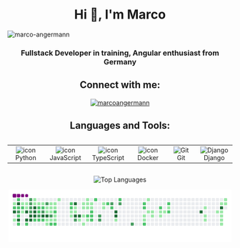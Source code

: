 <h1 align="center">Hi 👋, I'm Marco</h1>

<p align="left"> <img src="https://komarev.com/ghpvc/?username=marcoangermann&label=Profile%20views&color=0e75b6&style=flat" alt="marco-angermann" /> </p>
<h3 align="center">Fullstack Developer in training, Angular enthusiast from Germany</h3>

<h2 align="center">Connect with me:</h2>
<p align="center">
  <a href="https://www.linkedin.com/in/marco-angermann-7354a230b/" target="blank"><img align="center" src="https://raw.githubusercontent.com/rahuldkjain/github-profile-readme-generator/master/src/images/icons/Social/linked-in-alt.svg" alt="marcoangermann" height="30" width="40" /></a>
</p>

<h2 align="center">Languages and Tools:</h2>
<div style="display: flex; align-items: flex-start; align: center">
<table align="center">
  <tr>
    <td align="center" width="96">
        <img src="https://techstack-generator.vercel.app/python-icon.svg" alt="icon" width="65" height="65" />
      <br>Python
    </td>
    <td align="center" width="96">
        <img src="https://techstack-generator.vercel.app/js-icon.svg" alt="icon" width="65" height="65" />
      <br>JavaScript
    </td>
    <td align="center" width="96">
        <img src="https://techstack-generator.vercel.app/ts-icon.svg" alt="icon" width="65" height="65" />
      <br>TypeScript
    </td>
    <td align="center" width="96">
        <img src="https://techstack-generator.vercel.app/docker-icon.svg" alt="icon" width="65" height="65" />
      <br>Docker
    </td>
    <td align="center" width="96"> 
        <img src="https://assets-v2.lottiefiles.com/a/b35bebee-1151-11ee-93b3-83fe4959bae4/HcOenZMAzm.gif" width="65" height="65" alt="Git" />
      <br>Git
    </td>
    <td align="center" width="96">
        <img src="https://techstack-generator.vercel.app/django-icon.svg" width="65" height="65" alt="Django" />
      <br>Django
 </tr>
</table>
</div>

<p align="center">
  <picture>
    <source media="(prefers-color-scheme: dark)" srcset="https://github-readme-stats.vercel.app/api/top-langs?username=marcoangermann&show_icons=true&theme=dracula&locale=en&layout=compact" />
    <source media="(prefers-color-scheme: light)" srcset="https://github-readme-stats.vercel.app/api/top-langs?username=marcoangermann&show_icons=true&locale=en&layout=compact" />
    <img src="https://github-readme-stats.vercel.app/api/top-langs?username=marcoangermann&show_icons=true&theme=dracula&locale=en&layout=compact" alt="Top Languages" width="50%" />
  </picture>
</p>

<p align="center">
  <picture>
    <source media="(prefers-color-scheme: dark)" srcset="https://github.com/marcoangermann/marcoangermann/blob/output/github-snake-dark.svg" />
    <source media="(prefers-color-scheme: light)" srcset="https://github.com/marcoangermann/marcoangermann/blob/output/github-snake.svg" />
    <img alt="GitHub Snake" src="https://github.com/marcoangermann/marcoangermann/blob/output/ocean.gif" width="500 height="180" />
  </picture>
</p>


